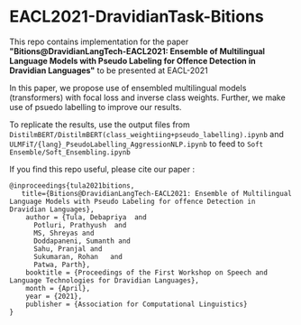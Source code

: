 # EACL2021-DravidianTask-Bitions
This repo contains implementation for the paper <b>"Bitions@DravidianLangTech-EACL2021: Ensemble of Multilingual Language Models with Pseudo Labeling for Offence Detection in Dravidian Languages"</b> to be presented at EACL-2021 

In this paper, we propose use of ensembled multilingual models (transformers) with focal loss and inverse class weights. Further, we make use of psuedo labelling to improve our results.

To replicate the results, use the output files from ```DistilmBERT/DistilmBERT(class_weightiing+pseudo_labelling).ipynb``` and ```ULMFiT/{lang}_PseudoLabelling_AggressionNLP.ipynb``` to feed to ```Soft Ensemble/Soft_Ensembling.ipynb```

If you find this repo useful, please cite our paper :
```
@inproceedings{tula2021bitions,
   title={Bitions@DravidianLangTech-EACL2021: Ensemble of Multilingual Language Models with Pseudo Labeling for offence Detection in Dravidian Languages},
    author = {Tula, Debapriya  and
      Potluri, Prathyush  and
      MS, Shreyas and
      Doddapaneni, Sumanth and
      Sahu, Pranjal and
      Sukumaran, Rohan   and
      Patwa, Parth},      
    booktitle = {Proceedings of the First Workshop on Speech and Language Technologies for Dravidian Languages},
    month = {April},
    year = {2021},
    publisher = {Association for Computational Linguistics}
}
```